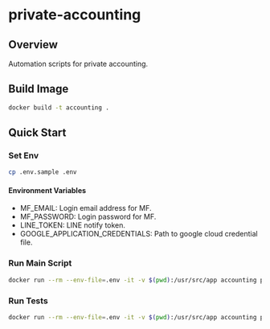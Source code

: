# private-accounting
## Overview

Automation scripts for private accounting.

## Build Image

```bash
docker build -t accounting .
```

## Quick Start
### Set Env
```bash
cp .env.sample .env
```

#### Environment Variables

- MF_EMAIL: Login email address for MF.
- MF_PASSWORD: Login password for MF.
- LINE_TOKEN: LINE notify token.
- GOOGLE_APPLICATION_CREDENTIALS: Path to google cloud credential file.


### Run Main Script

```bash
docker run --rm --env-file=.env -it -v $(pwd):/usr/src/app accounting python -m main
```

### Run Tests

```bash
docker run --rm --env-file=.env -it -v $(pwd):/usr/src/app accounting pytest
```
